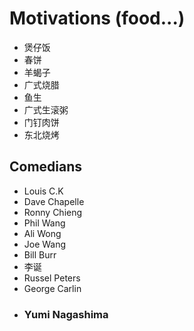 <h1>Motivations (food...) </h1>
<ul>
  <li> 煲仔饭
  <li> 春饼
  <li> 羊蝎子
  <li> 广式烧腊
  <li> 鱼生
  <li> 广式生滚粥
  <li> 门钉肉饼
  <li> 东北烧烤 
</ul>


## Comedians
- Louis C.K
- Dave Chapelle
- Ronny Chieng
- Phil Wang
- Ali Wong 
- Joe Wang 
- Bill Burr
- 李诞
- Russel Peters 
- George Carlin 
- ### Yumi Nagashima
<!--stackedit_data:
eyJoaXN0b3J5IjpbLTE3OTY1OTU5LDc0OTg4MDY4MV19
-->